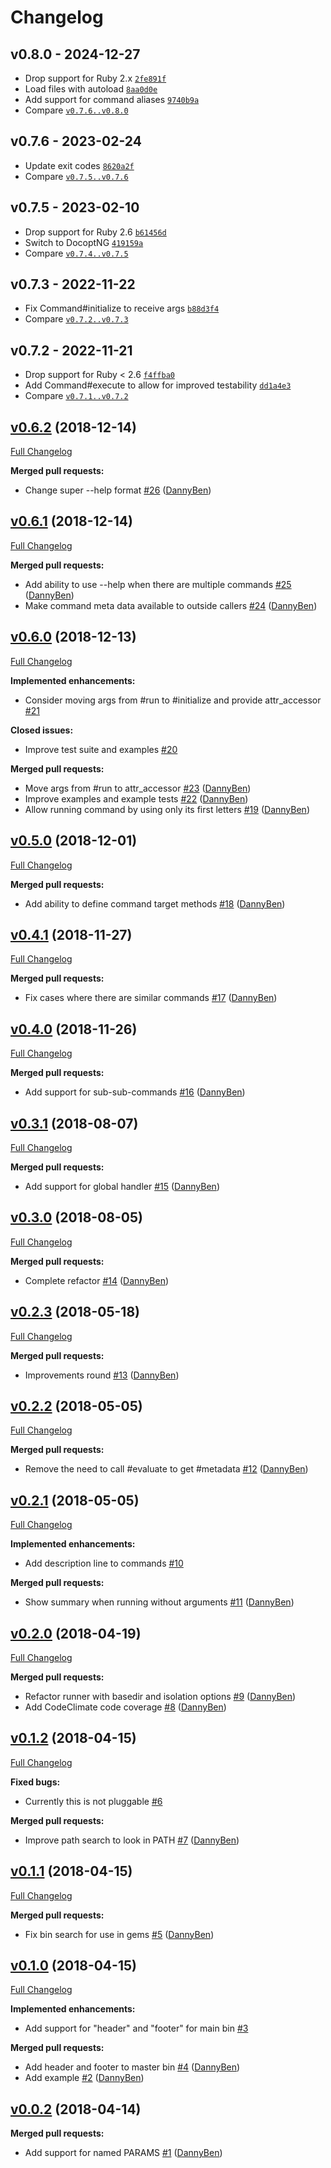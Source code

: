 Changelog
========================================

v0.8.0 - 2024-12-27
----------------------------------------

- Drop support for Ruby 2.x [`2fe891f`](https://github.com/DannyBen/mister_bin/commit/2fe891f)
- Load files with autoload [`8aa0d0e`](https://github.com/DannyBen/mister_bin/commit/8aa0d0e)
- Add support for command aliases [`9740b9a`](https://github.com/DannyBen/mister_bin/commit/9740b9a)
- Compare [`v0.7.6..v0.8.0`](https://github.com/dannyben/mister_bin/compare/v0.7.6..v0.8.0)


v0.7.6 - 2023-02-24
----------------------------------------

- Update exit codes [`8620a2f`](https://github.com/DannyBen/mister_bin/commit/8620a2f)
- Compare [`v0.7.5..v0.7.6`](https://github.com/dannyben/mister_bin/compare/v0.7.5..v0.7.6)


v0.7.5 - 2023-02-10
----------------------------------------

- Drop support for Ruby 2.6 [`b61456d`](https://github.com/DannyBen/mister_bin/commit/b61456d)
- Switch to DocoptNG [`419159a`](https://github.com/DannyBen/mister_bin/commit/419159a)
- Compare [`v0.7.4..v0.7.5`](https://github.com/dannyben/mister_bin/compare/v0.7.4..v0.7.5)


v0.7.3 - 2022-11-22
----------------------------------------

- Fix Command#initialize to receive args [`b88d3f4`](https://github.com/DannyBen/mister_bin/commit/b88d3f4)
- Compare [`v0.7.2..v0.7.3`](https://github.com/dannyben/mister_bin/compare/v0.7.2..v0.7.3)


v0.7.2 - 2022-11-21
----------------------------------------

- Drop support for Ruby < 2.6 [`f4ffba0`](https://github.com/DannyBen/mister_bin/commit/f4ffba0)
- Add Command#execute to allow for improved testability [`dd1a4e3`](https://github.com/DannyBen/mister_bin/commit/dd1a4e3)
- Compare [`v0.7.1..v0.7.2`](https://github.com/dannyben/mister_bin/compare/v0.7.1..v0.7.2)


<!-- break v0.6.2 -->
[v0.6.2](https://github.com/DannyBen/mister_bin/tree/v0.6.2) (2018-12-14)
--------------------------------------------------------------------------------

[Full Changelog](https://github.com/DannyBen/mister_bin/compare/v0.6.1...v0.6.2)

**Merged pull requests:**

- Change super --help format [\#26](https://github.com/DannyBen/mister_bin/pull/26) ([DannyBen](https://github.com/DannyBen))

[v0.6.1](https://github.com/DannyBen/mister_bin/tree/v0.6.1) (2018-12-14)
--------------------------------------------------------------------------------

[Full Changelog](https://github.com/DannyBen/mister_bin/compare/v0.6.0...v0.6.1)

**Merged pull requests:**

- Add ability to use --help when there are multiple commands [\#25](https://github.com/DannyBen/mister_bin/pull/25) ([DannyBen](https://github.com/DannyBen))
- Make command meta data available to outside callers [\#24](https://github.com/DannyBen/mister_bin/pull/24) ([DannyBen](https://github.com/DannyBen))

[v0.6.0](https://github.com/DannyBen/mister_bin/tree/v0.6.0) (2018-12-13)
--------------------------------------------------------------------------------

[Full Changelog](https://github.com/DannyBen/mister_bin/compare/v0.5.0...v0.6.0)

**Implemented enhancements:**

- Consider moving args from \#run to \#initialize and provide attr\_accessor [\#21](https://github.com/DannyBen/mister_bin/issues/21)

**Closed issues:**

- Improve test suite and examples [\#20](https://github.com/DannyBen/mister_bin/issues/20)

**Merged pull requests:**

- Move args from \#run to attr\_accessor [\#23](https://github.com/DannyBen/mister_bin/pull/23) ([DannyBen](https://github.com/DannyBen))
- Improve examples and example tests [\#22](https://github.com/DannyBen/mister_bin/pull/22) ([DannyBen](https://github.com/DannyBen))
- Allow running command by using only its first letters [\#19](https://github.com/DannyBen/mister_bin/pull/19) ([DannyBen](https://github.com/DannyBen))

[v0.5.0](https://github.com/DannyBen/mister_bin/tree/v0.5.0) (2018-12-01)
--------------------------------------------------------------------------------

[Full Changelog](https://github.com/DannyBen/mister_bin/compare/v0.4.1...v0.5.0)

**Merged pull requests:**

- Add ability to define command target methods [\#18](https://github.com/DannyBen/mister_bin/pull/18) ([DannyBen](https://github.com/DannyBen))

[v0.4.1](https://github.com/DannyBen/mister_bin/tree/v0.4.1) (2018-11-27)
--------------------------------------------------------------------------------

[Full Changelog](https://github.com/DannyBen/mister_bin/compare/v0.4.0...v0.4.1)

**Merged pull requests:**

- Fix cases where there are similar commands [\#17](https://github.com/DannyBen/mister_bin/pull/17) ([DannyBen](https://github.com/DannyBen))

[v0.4.0](https://github.com/DannyBen/mister_bin/tree/v0.4.0) (2018-11-26)
--------------------------------------------------------------------------------

[Full Changelog](https://github.com/DannyBen/mister_bin/compare/v0.3.1...v0.4.0)

**Merged pull requests:**

- Add support for sub-sub-commands [\#16](https://github.com/DannyBen/mister_bin/pull/16) ([DannyBen](https://github.com/DannyBen))

[v0.3.1](https://github.com/DannyBen/mister_bin/tree/v0.3.1) (2018-08-07)
--------------------------------------------------------------------------------

[Full Changelog](https://github.com/DannyBen/mister_bin/compare/v0.3.0...v0.3.1)

**Merged pull requests:**

- Add support for global handler [\#15](https://github.com/DannyBen/mister_bin/pull/15) ([DannyBen](https://github.com/DannyBen))

[v0.3.0](https://github.com/DannyBen/mister_bin/tree/v0.3.0) (2018-08-05)
--------------------------------------------------------------------------------

[Full Changelog](https://github.com/DannyBen/mister_bin/compare/v0.2.3...v0.3.0)

**Merged pull requests:**

- Complete refactor [\#14](https://github.com/DannyBen/mister_bin/pull/14) ([DannyBen](https://github.com/DannyBen))

[v0.2.3](https://github.com/DannyBen/mister_bin/tree/v0.2.3) (2018-05-18)
--------------------------------------------------------------------------------

[Full Changelog](https://github.com/DannyBen/mister_bin/compare/v0.2.2...v0.2.3)

**Merged pull requests:**

- Improvements round [\#13](https://github.com/DannyBen/mister_bin/pull/13) ([DannyBen](https://github.com/DannyBen))

[v0.2.2](https://github.com/DannyBen/mister_bin/tree/v0.2.2) (2018-05-05)
--------------------------------------------------------------------------------

[Full Changelog](https://github.com/DannyBen/mister_bin/compare/v0.2.1...v0.2.2)

**Merged pull requests:**

- Remove the need to call \#evaluate to get \#metadata [\#12](https://github.com/DannyBen/mister_bin/pull/12) ([DannyBen](https://github.com/DannyBen))

[v0.2.1](https://github.com/DannyBen/mister_bin/tree/v0.2.1) (2018-05-05)
--------------------------------------------------------------------------------

[Full Changelog](https://github.com/DannyBen/mister_bin/compare/v0.2.0...v0.2.1)

**Implemented enhancements:**

- Add description line to commands [\#10](https://github.com/DannyBen/mister_bin/issues/10)

**Merged pull requests:**

- Show summary when running without arguments [\#11](https://github.com/DannyBen/mister_bin/pull/11) ([DannyBen](https://github.com/DannyBen))

[v0.2.0](https://github.com/DannyBen/mister_bin/tree/v0.2.0) (2018-04-19)
--------------------------------------------------------------------------------

[Full Changelog](https://github.com/DannyBen/mister_bin/compare/v0.1.2...v0.2.0)

**Merged pull requests:**

- Refactor runner with basedir and isolation options [\#9](https://github.com/DannyBen/mister_bin/pull/9) ([DannyBen](https://github.com/DannyBen))
- Add CodeClimate code coverage [\#8](https://github.com/DannyBen/mister_bin/pull/8) ([DannyBen](https://github.com/DannyBen))

[v0.1.2](https://github.com/DannyBen/mister_bin/tree/v0.1.2) (2018-04-15)
--------------------------------------------------------------------------------

[Full Changelog](https://github.com/DannyBen/mister_bin/compare/v0.1.1...v0.1.2)

**Fixed bugs:**

- Currently this is not pluggable [\#6](https://github.com/DannyBen/mister_bin/issues/6)

**Merged pull requests:**

- Improve path search to look in PATH [\#7](https://github.com/DannyBen/mister_bin/pull/7) ([DannyBen](https://github.com/DannyBen))

[v0.1.1](https://github.com/DannyBen/mister_bin/tree/v0.1.1) (2018-04-15)
--------------------------------------------------------------------------------

[Full Changelog](https://github.com/DannyBen/mister_bin/compare/v0.1.0...v0.1.1)

**Merged pull requests:**

- Fix bin search for use in gems [\#5](https://github.com/DannyBen/mister_bin/pull/5) ([DannyBen](https://github.com/DannyBen))

[v0.1.0](https://github.com/DannyBen/mister_bin/tree/v0.1.0) (2018-04-15)
--------------------------------------------------------------------------------

[Full Changelog](https://github.com/DannyBen/mister_bin/compare/v0.0.2...v0.1.0)

**Implemented enhancements:**

- Add support for "header" and "footer" for main bin [\#3](https://github.com/DannyBen/mister_bin/issues/3)

**Merged pull requests:**

- Add header and footer to master bin [\#4](https://github.com/DannyBen/mister_bin/pull/4) ([DannyBen](https://github.com/DannyBen))
- Add example [\#2](https://github.com/DannyBen/mister_bin/pull/2) ([DannyBen](https://github.com/DannyBen))

[v0.0.2](https://github.com/DannyBen/mister_bin/tree/v0.0.2) (2018-04-14)
--------------------------------------------------------------------------------

**Merged pull requests:**

- Add support for named PARAMS [\#1](https://github.com/DannyBen/mister_bin/pull/1) ([DannyBen](https://github.com/DannyBen))

